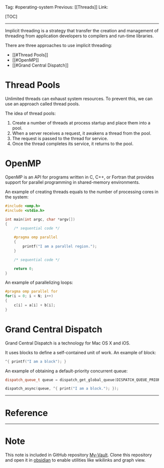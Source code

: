Tag: #operating-system 
Previous: [[Threads]]
Link: 

[TOC]

---

Implicit threading is a strategy that transfer the creation and management of threading from application developers to compilers and run-time libraries.

There are three approaches to use implicit threading:

- [[#Thread Pools]]
- [[#OpenMP]]
- [[#Grand Central Dispatch]]

# Thread Pools

Unlimited threads can exhaust system resources. To prevent this, we can use an approach called thread pools.

The idea of thread pools:

1. Create a number of threads at process startup and place them into a pool.
2. When a server receives a request, it awakens a thread from the pool.
3. The request is passed to the thread for service.
4. Once the thread completes its service, it returns to the pool.

# OpenMP

OpenMP is an API for programs written in C, C++, or Fortran that provides support for parallel programming in shared-memory environments.

An example of creating threads equals to the number of processing cores in the system:

```cpp
#include <omp.h>
#include <stdio.h>

int main(int argc, char *argv[])
{
    /* sequential code */

	#pragma omp parallel
	{
	    printf("I am a parallel region.");
	}

	/* sequential code */

	return 0;
}
```

An example of parallelizing loops:

```cpp
#pragma omp parallel for
for(i = 0; i < N; i++)
{
    c[i] = a[i] + b[i];
}
```

# Grand Central Dispatch

Grand Central Dispatch is a technology for Mac OS X and iOS.

It uses blocks to define a self-contained unit of work. An example of block:

```cpp
^{ printf("I am a block"); }
```

An example of obtaining a default-priority concurrent queue:

```cpp
dispatch_queue_t queue = dispatch_get_global_queue(DISPATCH_QUEUE_PRIORITY_DEFAULT, 0);

dispatch_async(queue, ^{ print("I am a block."); });
```

---

# Reference


---

# Note

This note is included in GitHub repository [My-Vault](https://github.com/LittleD3092/My-Vault.git). Clone this repository and open it in [obsidian](https://obsidian.md/) to enable utilities like wikilinks and graph view.